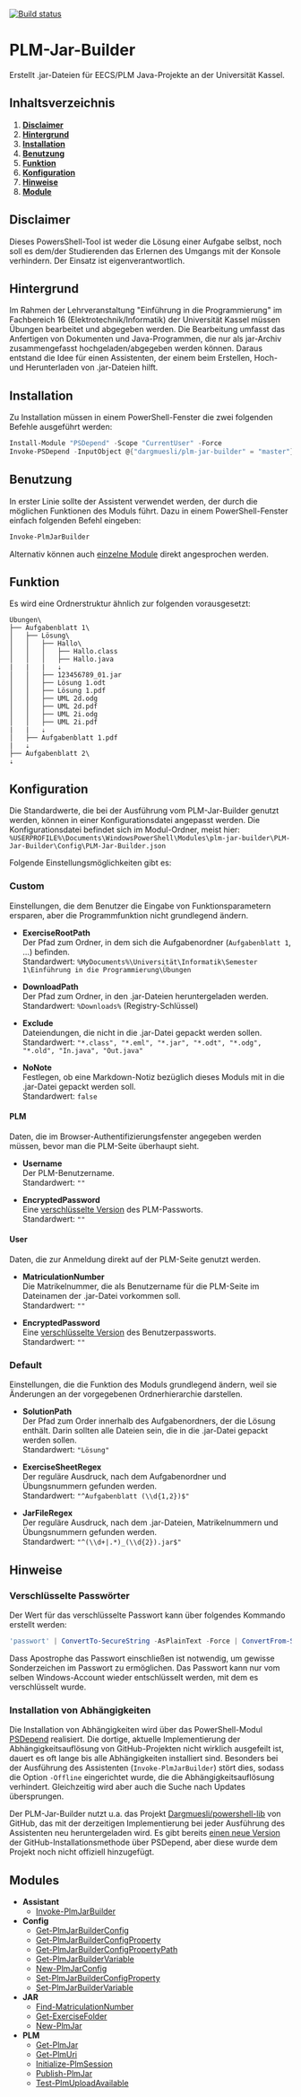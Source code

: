 [![Build status](https://ci.appveyor.com/api/projects/status/ba8i29gqp62lw4rp/branch/master?svg=true)](https://ci.appveyor.com/project/Dargmuesli/plm-jar-builder/branch/master)

# PLM-Jar-Builder
Erstellt .jar-Dateien für EECS/PLM Java-Projekte an der Universität Kassel.

## Inhaltsverzeichnis
1. **[Disclaimer](#Disclaimer)**
2. **[Hintergrund](#Background)**
3. **[Installation](#Installation)**
4. **[Benutzung](#Usage)**
5. **[Funktion](#Functionality)**
6. **[Konfiguration](#Configuration)**
7. **[Hinweise](#Hints)**
8. **[Module](#Modules)**

<a name="Disclaimer"></a>

## Disclaimer
Dieses PowersShell-Tool ist weder die Lösung einer Aufgabe selbst, noch soll es dem/der Studierenden das Erlernen des Umgangs mit der Konsole verhindern. Der Einsatz ist eigenverantwortlich.

<a name="Background"></a>

## Hintergrund
Im Rahmen der Lehrveranstaltung "Einführung in die Programmierung" im Fachbereich 16 (Elektrotechnik/Informatik) der Universität Kassel müssen Übungen bearbeitet und abgegeben werden.
Die Bearbeitung umfasst das Anfertigen von Dokumenten und Java-Programmen, die nur als jar-Archiv zusammengefasst hochgeladen/abgegeben werden können.
Daraus entstand die Idee für einen Assistenten, der einem beim Erstellen, Hoch- und Herunterladen von .jar-Dateien hilft.

<a name="Installation"></a>

## Installation
Zu Installation müssen in einem PowerShell-Fenster die zwei folgenden Befehle ausgeführt werden:

```PowerShell
Install-Module "PSDepend" -Scope "CurrentUser" -Force
Invoke-PSDepend -InputObject @{"dargmuesli/plm-jar-builder" = "master"} -Install -Force
```

<a name="Usage"></a>

## Benutzung
In erster Linie sollte der Assistent verwendet werden, der durch die möglichen Funktionen des Moduls führt.
Dazu in einem PowerShell-Fenster einfach folgenden Befehl eingeben:

```PowerShell
Invoke-PlmJarBuilder
```

Alternativ können auch [einzelne Module](#Module) direkt angesprochen werden.

<a name="Functionality"></a>

## Funktion
Es wird eine Ordnerstruktur ähnlich zur folgenden vorausgesetzt:

```
Übungen\
├── Aufgabenblatt 1\
│   ├── Lösung\
│   │   ├── Hallo\
│   │   │   ├── Hallo.class
│   │   │   ├── Hallo.java
|   |   |   ⇣
│   │   ├── 123456789_01.jar
│   │   ├── Lösung 1.odt
│   │   ├── Lösung 1.pdf
│   │   ├── UML 2d.odg
│   │   ├── UML 2d.pdf
│   │   ├── UML 2i.odg
│   │   ├── UML 2i.pdf
|   |   ⇣
│   ├── Aufgabenblatt 1.pdf
|   ⇣
├── Aufgabenblatt 2\
⇣
```

<a name="Configuration"></a>

## Konfiguration
Die Standardwerte, die bei der Ausführung vom PLM-Jar-Builder genutzt werden, können in einer Konfigurationsdatei angepasst werden.
Die Konfigurationsdatei befindet sich im Modul-Ordner, meist hier: `%USERPROFILE%\Documents\WindowsPowerShell\Modules\plm-jar-builder\PLM-Jar-Builder\Config\PLM-Jar-Builder.json`

Folgende Einstellungsmöglichkeiten gibt es:


### Custom
Einstellungen, die dem Benutzer die Eingabe von Funktionsparametern ersparen, aber die Programmfunktion nicht grundlegend ändern.

- **ExerciseRootPath**  
Der Pfad zum Ordner, in dem sich die Aufgabenordner (`Aufgabenblatt 1`, ...) befinden.  
Standardwert: `%MyDocuments%\Universität\Informatik\Semester 1\Einführung in die Programmierung\Übungen`

- **DownloadPath**  
Der Pfad zum Ordner, in den .jar-Dateien heruntergeladen werden.  
Standardwert: `%Downloads%` (Registry-Schlüssel)

- **Exclude**  
Dateiendungen, die nicht in die .jar-Datei gepackt werden sollen.  
Standardwert: `"*.class", "*.eml", "*.jar", "*.odt", "*.odg", "*.old", "In.java", "Out.java"`

- **NoNote**  
Festlegen, ob eine Markdown-Notiz bezüglich dieses Moduls mit in die .jar-Datei gepackt werden soll.  
Standardwert: `false`


#### PLM
Daten, die im Browser-Authentifizierungsfenster angegeben werden müssen, bevor man die PLM-Seite überhaupt sieht.

- **Username**  
Der PLM-Benutzername.  
Standardwert: `""`

- **EncryptedPassword**  
Eine [verschlüsselte Version](#verschlüsselte-passwörter) des PLM-Passworts.  
Standardwert: `""`


#### User
Daten, die zur Anmeldung direkt auf der PLM-Seite genutzt werden.

- **MatriculationNumber**  
Die Matrikelnummer, die als Benutzername für die PLM-Seite im Dateinamen der .jar-Datei vorkommen soll.  
Standardwert: `""`

- **EncryptedPassword**  
Eine [verschlüsselte Version](#verschlüsselte-passwörter) des Benutzerpassworts.  
Standardwert: `""`


### Default
Einstellungen, die die Funktion des Moduls grundlegend ändern, weil sie Änderungen an der vorgegebenen Ordnerhierarchie darstellen.

- **SolutionPath**  
Der Pfad zum Order innerhalb des Aufgabenordners, der die Lösung enthält.
Darin sollten alle Dateien sein, die in die .jar-Datei gepackt werden sollen.  
Standardwert: `"Lösung"`

- **ExerciseSheetRegex**  
Der reguläre Ausdruck, nach dem Aufgabenordner und Übungsnummern gefunden werden.  
Standardwert: `"^Aufgabenblatt (\\d{1,2})$"`

- **JarFileRegex**  
Der reguläre Ausdruck, nach dem .jar-Dateien, Matrikelnummern und Übungsnummern gefunden werden.  
Standardwert: `"^(\\d+|.*)_(\\d{2}).jar$"`

<a name="Hints"></a>

## Hinweise

### Verschlüsselte Passwörter
Der Wert für das verschlüsselte Passwort kann über folgendes Kommando erstellt werden:

```PowerShell
'passwort' | ConvertTo-SecureString -AsPlainText -Force | ConvertFrom-SecureString
```

Dass Apostrophe das Passwort einschließen ist notwendig, um gewisse Sonderzeichen im Passwort zu ermöglichen.
Das Passwort kann nur vom selben Windows-Account wieder entschlüsselt werden, mit dem es verschlüsselt wurde.


### Installation von Abhängigkeiten
Die Installation von Abhängigkeiten wird über das PowerShell-Modul [PSDepend](https://github.com/RamblingCookieMonster/PSDepend) realisiert. Die dortige, aktuelle Implementierung der Abhängigkeitsauflösung von GitHub-Projekten nicht wirklich ausgefeilt ist, dauert es oft lange bis alle Abhängigkeiten installiert sind. Besonders bei der Ausführung des Assistenten (`Invoke-PlmJarBuilder`) stört dies, sodass die Option `-Offline` eingerichtet wurde, die die Abhängigkeitsauflösung verhindert. Gleichzeitig wird aber auch die Suche nach Updates übersprungen.

Der PLM-Jar-Builder nutzt u.a. das Projekt [Dargmuesli/powershell-lib](https://github.com/Dargmuesli/powershell-lib) von GitHub, das mit der derzeitigen Implementierung bei jeder Ausführung des Assistenten neu heruntergeladen wird. Es gibt bereits [einen neue Version](https://github.com/RamblingCookieMonster/PSDepend/pull/46) der GitHub-Installationsmethode über PSDepend, aber diese wurde dem Projekt noch nicht offiziell hinzugefügt.

<a name="Modules"></a>

## Modules
- **Assistant**
  - [Invoke-PlmJarBuilder](PLM-Jar-Builder/Docs/Invoke-PlmJarBuilder.md)
- **Config**
  - [Get-PlmJarBuilderConfig](PLM-Jar-Builder/Docs/Get-PlmJarBuilderConfig.md)
  - [Get-PlmJarBuilderConfigProperty](PLM-Jar-Builder/Docs/Get-PlmJarBuilderConfigProperty.md)
  - [Get-PlmJarBuilderConfigPropertyPath](PLM-Jar-Builder/Docs/Get-PlmJarBuilderConfigPropertyPath.md)
  - [Get-PlmJarBuilderVariable](PLM-Jar-Builder/Docs/Get-PlmJarBuilderVariable.md)
  - [New-PlmJarConfig](PLM-Jar-Builder/Docs/New-PlmJarConfig.md)
  - [Set-PlmJarBuilderConfigProperty](PLM-Jar-Builder/Docs/Set-PlmJarBuilderConfigProperty.md)
  - [Set-PlmJarBuilderVariable](PLM-Jar-Builder/Docs/Set-PlmJarBuilderVariable.md)
- **JAR**
  - [Find-MatriculationNumber](PLM-Jar-Builder/Docs/Find-MatriculationNumber.md)
  - [Get-ExerciseFolder](PLM-Jar-Builder/Docs/Get-ExerciseFolder.md)
  - [New-PlmJar](PLM-Jar-Builder/Docs/New-PlmJar.md)
- **PLM**
  - [Get-PlmJar](PLM-Jar-Builder/Docs/Get-PlmJar.md)
  - [Get-PlmUri](PLM-Jar-Builder/Docs/Get-PlmUri.md)
  - [Initialize-PlmSession](PLM-Jar-Builder/Docs/Initialize-PlmSession.md)
  - [Publish-PlmJar](PLM-Jar-Builder/Docs/Publish-PlmJar.md)
  - [Test-PlmUploadAvailable](PLM-Jar-Builder/Docs/Test-PlmUploadAvailable.md)
